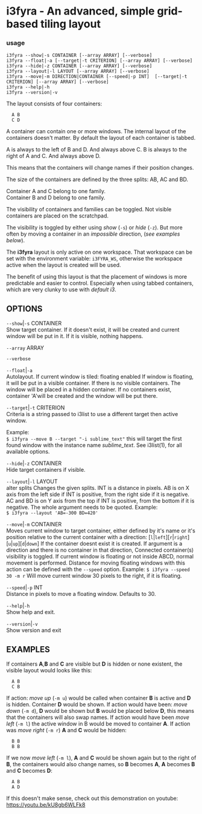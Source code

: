 # i3fyra - An advanced, simple grid-based tiling layout 

### usage

```text
i3fyra --show|-s CONTAINER [--array ARRAY] [--verbose]
i3fyra --float|-a [--target|-t CRITERION] [--array ARRAY] [--verbose]
i3fyra --hide|-z CONTAINER [--array ARRAY] [--verbose]
i3fyra --layout|-l LAYOUT [--array ARRAY] [--verbose]
i3fyra --move|-m DIRECTION|CONTAINER [--speed|-p INT]  [--target|-t CRITERION] [--array ARRAY] [--verbose]
i3fyra --help|-h
i3fyra --version|-v
```

The layout consists of four containers:  

``` text
  A B
  C D
```


A container can contain one or more windows. The internal
layout of the containers doesn't matter. By default the
layout of each container is tabbed.  

A is always to the left of B and D. And always above C. B
is always to the right of A and C. And always above D.  

This means that the containers will change names if their
position changes.  

The size of the containers are defined by the three splits:
AB, AC and BD.  

Container A and C belong to one family.  
Container B and D belong to one family.  

The visibility of containers and families can be toggled.
Not visible containers are placed on the scratchpad.  

The visibility is toggled by either using *show* (`-s`) or
*hide* (`-z`). But more often by moving a container in an
*impossible* direction, (*see examples below*).  

The **i3fyra** layout is only active on one workspace. That
workspace can be set with the environment variable:
`i3FYRA_WS`, otherwise the workspace active when the layout
is created will be used.  

The benefit of using this layout is that the placement of
windows is more predictable and easier to control.
Especially when using tabbed containers, which are very
clunky to use with *default i3*.


OPTIONS
-------

`--show`|`-s` CONTAINER  
Show target container. If it doesn't exist, it will be
created and current window will be put in it. If it is
visible, nothing happens.

`--array` ARRAY  

`--verbose`  

`--float`|`-a`  
Autolayout. If current window is tiled: floating enabled If
window is floating, it will be put in a visible container.
If there is no visible containers. The window will be placed
in a hidden container. If no containers exist, container
'A'will be created and the window will be put there.

`--target`|`-t` CRITERION  
Criteria is a string passed to i3list to use a different
target then active window.  

Example:  
`$ i3fyra --move B --target "-i sublime_text"` this will
target the first found window with the instance name
*sublime_text*. See i3list(1), for all available options.

`--hide`|`-z` CONTAINER  
Hide target containers if visible.  

`--layout`|`-l` LAYOUT  
alter splits Changes the given splits. INT is a distance in
pixels. AB is on X axis from the left side if INT is
positive, from the right side if it is negative. AC and BD
is on Y axis from the top if INT is positive, from the
bottom if it is negative. The whole argument needs to be
quoted. Example:  
`$ i3fyra --layout 'AB=-300 BD=420'`  


`--move`|`-m` CONTAINER  
Moves current window to target container, either defined by
it's name or it's position relative to the current container
with a direction:
[`l`|`left`][`r`|`right`][`u`|`up`][`d`|`down`] If the
container doesnt exist it is created. If argument is a
direction and there is no container in that direction,
Connected container(s) visibility is toggled. If current
window is floating or not inside ABCD, normal movement is
performed. Distance for moving floating windows with this
action can be defined with the `--speed` option. Example: `$
i3fyra --speed 30 -m r` Will move current window 30 pixels
to the right, if it is floating.

`--speed`|`-p` INT  
Distance in pixels to move a floating window. Defaults to
30.

`--help`|`-h`  
Show help and exit.

`--version`|`-v`  
Show version and exit

EXAMPLES
--------
If containers **A**,**B** and **C** are visible but **D**
is hidden or none existent, the visible layout would looks
like this:  

``` text
  A B
  C B
```


If action: *move up* (`-m u`) would be called when
container **B** is active and **D** is hidden. Container
**D** would be shown. If action would have been: *move down*
(`-m d`), **D** would be shown but **B** would be placed
below **D**, this means that the containers will also swap
names. If action would have been *move left* (`-m l`) the
active window in B would be moved to container **A**. If
action was *move right* (`-m r`) **A** and **C** would be
hidden:  

``` text
  B B
  B B
```


If we now *move left* (`-m l`), **A** and **C** would be
shown again but to the right of **B**, the containers would
also change names, so **B** becomes **A**, **A** becomes
**B** and **C** becomes **D**:  

``` text
  A B
  A D
```


If this doesn't make sense, check out this demonstration on youtube: https://youtu.be/kU8gb6WLFk8



